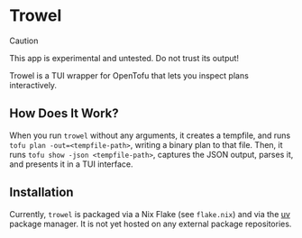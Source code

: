 # Trowel

> [!caution]
> This app is experimental and untested. Do not trust its output!

Trowel is a TUI wrapper for OpenTofu that lets you inspect plans interactively.

## How Does It Work?

When you run `trowel` without any arguments, it creates a tempfile, and runs `tofu plan -out=<tempfile-path>`, writing a binary plan to that file. Then, it runs `tofu show -json <tempfile-path>`, captures the JSON output, parses it, and presents it in a TUI interface.

## Installation

Currently, `trowel` is packaged via a Nix Flake (see `flake.nix`) and via the [uv](https://github.com/astral-sh/uv) package manager. It is not yet hosted on any external package repositories.
